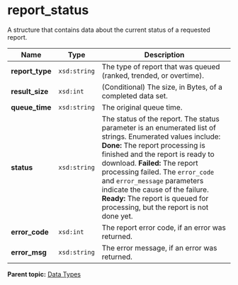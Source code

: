 # report\_status

A structure that contains data about the current status of a requested report.

|Name|Type|Description|
|----|----|-----------|
|**report\_type** |`xsd:string` |The type of report that was queued \(ranked, trended, or overtime\).|
|**result\_size** |`xsd:int` |\(Conditional\) The size, in Bytes, of a completed data set.|
|**queue\_time** |`xsd:string` |The original queue time.|
|**status** |`xsd:string` | The status of the report. The status parameter is an enumerated list of strings. Enumerated values include: **Done:** The report processing is finished and the report is ready to download. **Failed:** The report processing failed. The `error_code` and `error_message` parameters indicate the cause of the failure. **Ready:** The report is queued for processing, but the report is not done yet.|
|**error\_code** |`xsd:int` |The report error code, if an error was returned.|
|**error\_msg** |`xsd:string` |The error message, if an error was returned.|

**Parent topic:** [Data Types](../data_types/c_data_types.md)

